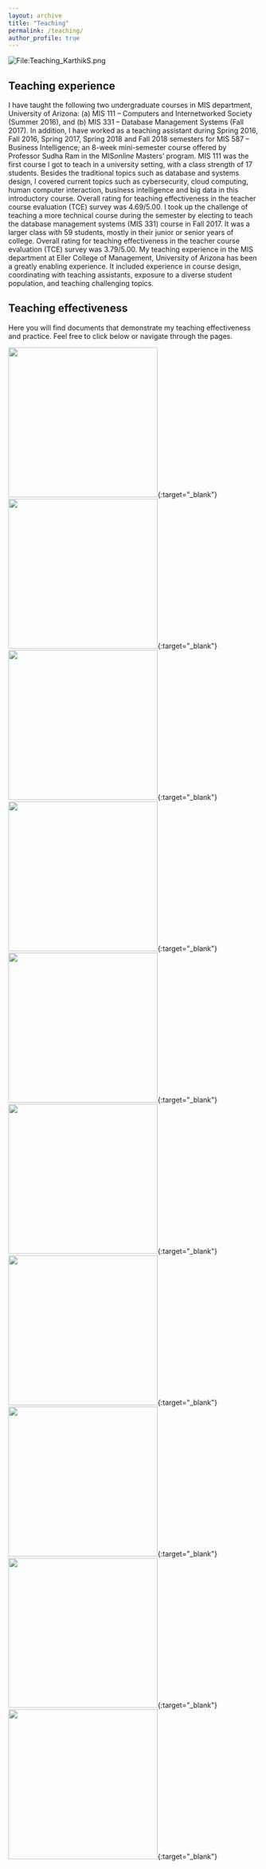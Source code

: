 ```yaml
---
layout: archive
title: "Teaching"
permalink: /teaching/
author_profile: true
---
```


<div class="wp-caption aligncenter" style="width: 775px">
  <p>
    <img class="aligncenter" src="http://karanalytics.com/images/Teaching4.png" alt="File:Teaching_KarthikS.png"/>
  </p>
</div>

## Teaching experience

I have taught the following two undergraduate courses in MIS department, University of Arizona: (a) MIS 111 – Computers and Internetworked Society (Summer 2016), and (b) MIS 331 – Database Management Systems (Fall 2017). In addition, I have worked as a teaching assistant during Spring 2016, Fall 2016, Spring 2017, Spring 2018 and Fall 2018 semesters for MIS 587 – Business Intelligence; an 8-week mini-semester course offered by Professor Sudha Ram in the MIS*online* Masters’ program. MIS 111 was the first course I got to teach in a university setting, with a class strength of 17 students. Besides the traditional topics such as database and systems design, I covered current topics such as cybersecurity, cloud computing, human computer interaction, business intelligence and big data in this introductory course. Overall rating for teaching effectiveness in the teacher course evaluation (TCE) survey was 4.69/5.00. I took up the challenge of teaching a more technical course during the semester by electing to teach the database management systems (MIS 331) course in Fall 2017. It was a larger class with 59 students, mostly in their junior or senior years of college. Overall rating for teaching effectiveness in the teacher course evaluation (TCE) survey was 3.79/5.00. My teaching experience in the MIS department at Eller College of Management, University of Arizona has been a greatly enabling experience. It included experience in course design, coordinating with teaching assistants, exposure to a diverse student population, and teaching challenging topics.

## Teaching effectiveness

Here you will find documents that demonstrate my teaching effectiveness and practice. Feel free to click below or navigate through the pages.

   [<img src="http://karanalytics.com/images/buttons/lasalle.png" style="width: 300px">](http://karanalytics.com/files/LaSalle.pdf){:target="_blank"} [<img src="http://karanalytics.com/images/buttons/teachingrubric.png" style="width: 300px">](http://karanalytics.com/files/Sample_assessmentrubric.pdf){:target="_blank"}
   [<img src="http://karanalytics.com/images/buttons/letterZhipeng.png" style="width: 300px">](http://karanalytics.com/files/peerobservation.pdf){:target="_blank"} [<img src="http://karanalytics.com/images/buttons/sample_assignment.png" style="width: 300px">](http://karanalytics.com/files/Sample_assignment.pdf){:target="_blank"}
   [<img src="http://karanalytics.com/images/buttons/samplevideo.png" style="width: 300px">](https://youtu.be/IV-Fsuq-23Y){:target="_blank"} [<img src="http://karanalytics.com/images/buttons/syllabus.png" style="width: 300px">](http://karanalytics.com/files/Sample_syllabus.pdf){:target="_blank"}
    [<img src="http://karanalytics.com/images/buttons/assignmentfeedback.png" style="width: 300px">](http://karanalytics.com/files/Sample_assignmentfeedback.pdf){:target="_blank"} [<img src="http://karanalytics.com/images/buttons/lessonplan.png" style="width: 300px">](http://karanalytics.com/files/Sample_lessonplan.pdf){:target="_blank"}
    [<img src="http://karanalytics.com/images/buttons/tcemis111.png" style="width: 300px">](http://karanalytics.com/files/MIS111_feedback.pdf){:target="_blank"}  [<img src="http://karanalytics.com/images/buttons/tcemis331.png" style="width: 300px">](http://karanalytics.com/files/MIS331_feedback.pdf){:target="_blank"}  
